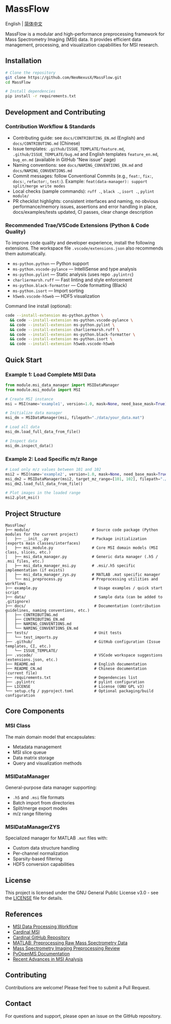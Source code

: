# MassFlow

English | [简体中文](README_CN.md)

MassFlow is a modular and high-performance preprocessing framework for Mass Spectrometry Imaging (MSI) data. It provides efficient data management, processing, and visualization capabilities for MSI research.

## Installation

```bash
# Clone the repository
git clone https://github.com/NeoNexusX/MassFlow.git
cd MassFlow

# Install dependencies
pip install -r requirements.txt
```

## Development and Contributing

### Contribution Workflow & Standards
- Contributing guide: see `docs/CONTRIBUTING_EN.md` (English) and `docs/CONTRIBUTING.md` (Chinese)
- Issue templates: `.github/ISSUE_TEMPLATE/feature.md`, `.github/ISSUE_TEMPLATE/bug.md` and English templates `feature_en.md`, `bug_en.md` (available in GitHub “New issue” page)
- Naming conventions: see `docs/NAMING_CONVENTIONS_EN.md` and `docs/NAMING_CONVENTIONS.md`
- Commit messages: follow Conventional Commits (e.g., `feat:`, `fix:`, `docs:`, `refactor:`, `test:`). Example: `feat(data-manager): support split/merge write modes`
- Local checks (sample commands): `ruff .`, `black .`, `isort .`, `pylint module/`
- PR checklist highlights: consistent interfaces and naming, no obvious performance/memory issues, assertions and error handling in place, docs/examples/tests updated, CI passes, clear change description

### Recommended Trae/VSCode Extensions (Python & Code Quality)

To improve code quality and developer experience, install the following extensions. The workspace file `.vscode/extensions.json` also recommends them automatically.

- `ms-python.python` — Python support
- `ms-python.vscode-pylance` — IntelliSense and type analysis
- `ms-python.pylint` — Static analysis (uses repo `.pylintrc`)
- `charliermarsh.ruff` — Fast linting and style enforcement
- `ms-python.black-formatter` — Code formatting (Black)
- `ms-python.isort` — Import sorting
- `h5web.vscode-h5web` — HDF5 visualization

Command line install (optional):

```bash
code --install-extension ms-python.python \
  && code --install-extension ms-python.vscode-pylance \
  && code --install-extension ms-python.pylint \
  && code --install-extension charliermarsh.ruff \
  && code --install-extension ms-python.black-formatter \
  && code --install-extension ms-python.isort \
  && code --install-extension h5web.vscode-h5web
```

## Quick Start

### Example 1: Load Complete MSI Data

```python
from module.msi_data_manager import MSIDataManager
from module.msi_module import MSI

# Create MSI instance
msi = MSI(name='example1', version=1.0, mask=None, need_base_mask=True)

# Initialize data manager
msi_dm = MSIDataManager(msi, filepath="./data/your_data.mat")

# Load all data
msi_dm.load_full_data_from_file()

# Inspect data
msi_dm.inspect_data()
```

### Example 2: Load Specific m/z Range

```python
# Load only m/z values between 101 and 102
msi2 = MSI(name='example2', version=1.0, mask=None, need_base_mask=True)
msi_dm2 = MSIDataManager(msi2, target_mz_range=[101, 102], filepath="./data/your_data.mat")
msi_dm2.load_full_data_from_file()

# Plot images in the loaded range
msi2.plot_msi()
```

## Project Structure

```
MassFlow/
├── module/                           # Source code package (Python modules for the current project)
│   ├── __init__.py                   # Package initialization (exports main classes/interfaces)
│   ├── msi_module.py                 # Core MSI domain models (MSI class, slices, etc.)
│   ├── msi_data_manager.py           # Generic data manager (.h5 / .msi files, etc.)
│   ├── msi_data_manager_msi.py       # .msi/.h5 specific implementation (if exists)
│   ├── msi_data_manager_zys.py       # MATLAB .mat specific manager
│   └── msi_preprocess.py             # Preprocessing utilities and workflows
├── example.py                         # Usage examples / quick start script
├── data/                              # Sample data (can be added to .gitignore)
├── docs/                              # Documentation (contribution guidelines, naming conventions, etc.)
│   ├── CONTRIBUTING.md
│   ├── CONTRIBUTING_EN.md
│   ├── NAMING_CONVENTIONS.md
│   └── NAMING_CONVENTIONS_EN.md
├── tests/                             # Unit tests
│   └── test_imports.py
├── .github/                           # GitHub configuration (Issue templates, CI, etc.)
│   └── ISSUE_TEMPLATE/
├── .vscode/                           # VSCode workspace suggestions (extensions.json, etc.)
├── README.md                          # English documentation
├── README_CN.md                       # Chinese documentation (current file)
├── requirements.txt                   # Dependencies list
├── .pylintrc                          # pylint configuration
├── LICENSE                            # License (GNU GPL v3)
└── setup.cfg / pyproject.toml         # Optional packaging/build configuration
```

## Core Components

### MSI Class
The main domain model that encapsulates:
- Metadata management
- MSI slice queue
- Data matrix storage
- Query and visualization methods

### MSIDataManager
General-purpose data manager supporting:
- `.h5` and `.msi` file formats
- Batch import from directories
- Split/merge export modes
- m/z range filtering

### MSIDataManagerZYS
Specialized manager for MATLAB `.mat` files with:
- Custom data structure handling
- Per-channel normalization
- Sparsity-based filtering
- HDF5 conversion capabilities

## License

This project is licensed under the GNU General Public License v3.0 - see the [LICENSE](LICENSE) file for details.

## References

- [MSI Data Processing Workflow](https://pleinelune-r.github.io/2025/08/05/MSI%E6%95%B0%E6%8D%AE%E5%A4%84%E7%90%86%E6%B5%81%E7%A8%8B/)
- [Cardinal MSI](https://cardinalmsi.org/)
- [Cardinal GitHub Repository](https://github.com/kuwisdelu/Cardinal/tree/devel/R)
- [MATLAB: Preprocessing Raw Mass Spectrometry Data](https://www.mathworks.com/help/bioinfo/ug/preprocessing-raw-mass-spectrometry-data.html)
- [Mass Spectrometry Imaging Preprocessing Review](https://www.sciencedirect.com/science/article/pii/S0169743921001015)
- [PyOpenMS Documentation](https://pyopenms.readthedocs.io/en/latest/user_guide/background.html#why-use-openms)
- [Recent Advances in MSI Analysis](https://pubs.acs.org/doi/10.1021/jasms.4c00314)

## Contributing

Contributions are welcome! Please feel free to submit a Pull Request.

## Contact

For questions and support, please open an issue on the GitHub repository.